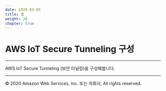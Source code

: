 ```yaml
---
date: 2020-03-05
title: 홈
weight: 20
chapter: true
---
```


# AWS IoT Secure Tunneling 구성

---

AWS IoT Secure Tunneling (보안 터널링)을 구성해봅니다. 

---
© 2020 Amazon Web Services, Inc. 또는 자회사, All rights reserved.
